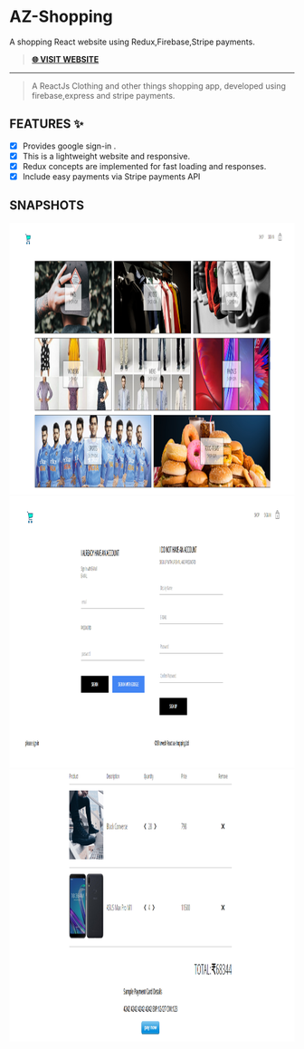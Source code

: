 # AZ-Shopping
A shopping React website using Redux,Firebase,Stripe payments.

> **[🌐 VISIT WEBSITE ](http://az-shopping.herokuapp.com/ "VISIT WEBSITE 🌐")**

---
> A ReactJs Clothing and other things shopping app, developed using firebase,express and stripe payments.

## FEATURES ✨
- [x] Provides google sign-in .
- [x] This is a lightweight website and responsive.
- [x] Redux concepts are implemented for fast loading and responses.
- [x] Include easy payments via Stripe payments API

## SNAPSHOTS
<img src="https://github.com/sharvesh-10/azshopping/blob/master/client/public/az-shopping1.png" width="640" height="480" />
<img src="https://github.com/sharvesh-10/azshopping/blob/master/client/public/az-shopping2.png" width="640" height="480" />
<img src="https://github.com/sharvesh-10/azshopping/blob/master/client/public/az-shopping3.png" width="640" height="480" />
